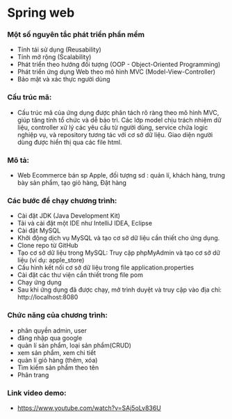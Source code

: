 # Spring web 
### Một số nguyên tắc phát triển phần mềm
+ Tính tái sử dụng (Reusability)
+ Tính mở rộng (Scalability)
+ Phát triển theo hướng đối tượng (OOP - Object-Oriented Programming)
+ Phát triển ứng dụng Web theo mô hình MVC (Model-View-Controller)
+ Bảo mật và xác thực người dùng
### Cấu trúc mã:
+ Cấu trúc mã của ứng dụng được phân tách rõ ràng theo mô hình MVC, giúp tăng tính tổ chức và dễ bảo trì. Các lớp model chịu trách nhiệm dữ liệu, controller xử lý các yêu cầu từ người dùng, service chứa logic nghiệp vụ, và repository tương tác với cơ sở dữ liệu. Giao diện người dùng được hiển thị qua các file html.

### Mô tả:
+ Web Ecommerce bán sp Apple, đối tượng sd : quản lí, khách hàng,
trưng bày sản phẩm, tạo giỏ hàng, Đặt hàng

### Các bước để chạy chương trình:
+ Cài đặt JDK (Java Development Kit)
+ Tải và cài đặt một IDE như IntelliJ IDEA, Eclipse
+ Cài đặt MySQL
+ Khởi động dịch vụ MySQL và tạo cơ sở dữ liệu cần thiết cho ứng dụng.
+ Clone repo từ GitHub
+ Tạo cơ sở dữ liệu trong MySQL: Truy cập phpMyAdmin và tạo cơ sở dữ liệu (ví dụ: apple_store)
+ Cấu hình kết nối cơ sở dữ liệu trong file application.properties
+ Cài đặt các thư viện cần thiết trong file pom
+ Chạy ứng dụng
+ Sau khi ứng dụng đã được chạy, mở trình duyệt và truy cập vào địa chỉ: http://localhost:8080

### Chức năng của chương trình:
+ phân quyền admin, user
+ đăng nhập qua google 
+ quản lí sản phẩm, loại sản phẩm(CRUD)
+ xem sản phẩm, xem chi tiết
+ quản lí giỏ hàng (thêm, xóa)
+ Tìm kiếm sản phẩm theo tên
+ Phân trang

### Link video demo:
+ https://www.youtube.com/watch?v=SAj5oLv836U
